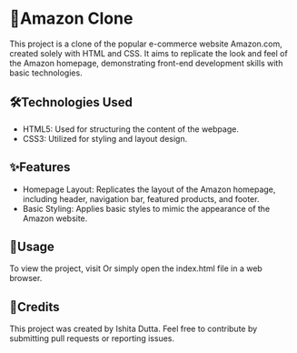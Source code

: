 # 🛒Amazon Clone
This project is a clone of the popular e-commerce website Amazon.com, created solely with HTML and CSS. It aims to replicate the look and feel of the Amazon homepage, demonstrating front-end development skills with basic technologies. 

## 🛠️Technologies Used
- HTML5: Used for structuring the content of the webpage.
- CSS3: Utilized for styling and layout design.

## ✨Features
+ Homepage Layout: Replicates the layout of the Amazon homepage, including header, navigation bar, featured products, and footer.
+ Basic Styling: Applies basic styles to mimic the appearance of the Amazon website.

## 🚀Usage
To view the project, visit 
Or simply open the index.html file in a web browser.  

## 🙏Credits
This project was created by Ishita Dutta. Feel free to contribute by submitting pull requests or reporting issues. 
